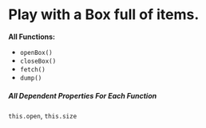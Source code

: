 # Play with a Box full of items.

**All Functions:**

* ``openBox()``
* ``closeBox()``
* ``fetch()``
* ``dump()``

##### All Dependent Properties For Each Function

``this.open``, ``this.size``